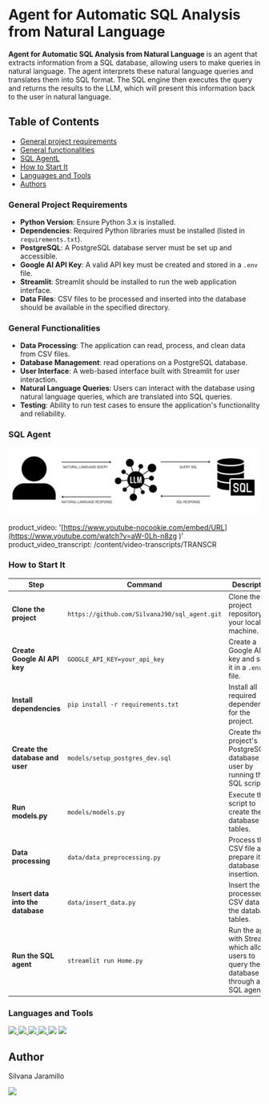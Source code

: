 # Agent for Automatic SQL Analysis from Natural Language

**Agent for Automatic SQL Analysis from Natural Language** is an agent that extracts information from a SQL database, allowing users to make queries in natural language. The agent interprets these natural language queries and translates them into SQL format. The SQL engine then executes the query and returns the results to the LLM, which will present this information back to the user in natural language.

## Table of Contents

- [General project requirements](https://github.com/SilvanaJ90/ml_portfolio_project/tree/main?tab=readme-ov-file#general-project-requirements)
- [General functionalities](https://github.com/SilvanaJ90/ml_portfolio_project/tree/main?tab=readme-ov-file#general-functionalities)
- [SQL AgentL](https://github.com/SilvanaJ90/sql_agent/tree/main?tab=readme-ov-file#sql-agent)
- [How to Start It](https://github.com/SilvanaJ90/ml_portfolio_project/tree/main?tab=readme-ov-file#how-to-start-it)
- [Languages and Tools](https://github.com/SilvanaJ90/ml_portfolio_project/tree/main?tab=readme-ov-file#languages-and-tools)
- [Authors](https://github.com/SilvanaJ90/ml_portfolio_project/tree/main?tab=readme-ov-file#author)

### General Project Requirements

- **Python Version**: Ensure Python 3.x is installed.
- **Dependencies**: Required Python libraries must be installed (listed in `requirements.txt`).
- **PostgreSQL**: A PostgreSQL database server must be set up and accessible.
- **Google AI API Key**: A valid API key must be created and stored in a `.env` file.
- **Streamlit**: Streamlit should be installed to run the web application interface.
- **Data Files**: CSV files to be processed and inserted into the database should be available in the specified directory.

### General Functionalities

- **Data Processing**: The application can read, process, and clean data from CSV files.
- **Database Management**: read operations on a PostgreSQL database.
- **User Interface**: A web-based interface built with Streamlit for user interaction.
- **Natural Language Queries**: Users can interact with the database using natural language queries, which are translated into SQL queries.
- **Testing**: Ability to run test cases to ensure the application's functionality and reliability.


### SQL Agent

![This is an image](https://github.com/SilvanaJ90/ml_portfolio_project/blob/main/img/img.png)


product_video: '[https://www.youtube-nocookie.com/embed/URL](https://www.youtube.com/watch?v=aW-0Lh-n8zg )'
product_video_transcript: /content/video-transcripts/TRANSCR





### How to Start It

| Step                       | Command                                    | Description                                                             |
|----------------------------|--------------------------------------------|-------------------------------------------------------------------------|
| **Clone the project**       | `https://github.com/SilvanaJ90/sql_agent.git` | Clone the project repository to your local machine.                    |
| **Create Google AI API key**| `GOOGLE_API_KEY=your_api_key`              | Create a Google AI API key and save it in a `.env` file.                |
| **Install dependencies**    | `pip install -r requirements.txt`          | Install all required dependencies for the project.                      |
| **Create the database and user** | `models/setup_postgres_dev.sql`      | Create the project's PostgreSQL database and user by running this SQL script. |
| **Run models.py**           | `models/models.py`                         | Execute the script to create the database tables.                       |
| **Data processing**         | `data/data_preprocessing.py`                    | Process the CSV file and prepare it for database insertion.             |
| **Insert data into the database** | `data/insert_data.py`               | Insert the processed CSV data into the database tables.                 |
| **Run the SQL agent**       | `streamlit run Home.py`                     | Run the app with Streamlit, which allows users to query the database through an SQL agent. |





### Languages and Tools
<p align="left">
<a href="https://www.python.org" target="_blank" rel="noreferrer"> <img src="https://img.shields.io/badge/Python-FFD43B?style=for-the-badge&logo=python&logoColor=blue"/> </a>
<a href="https://www.postgresql.org" target="_blank" rel="noreferrer"> <img src="https://img.shields.io/badge/PostgreSQL-316192?style=for-the-badge&logo=postgresql&logoColor=white"/> </a>
<a href="https://www.langchain.com/" target="_blank" rel="noreferrer"> <img src="https://img.shields.io/badge/langchain-1C3C3C?style=for-the-badge&logo=langchain&logoColor=white"/> </a>
<a href="https://gemini.google.com" target="_blank" rel="noreferrer"> <img src="https://img.shields.io/badge/Google%20Gemini-8E75B2?style=for-the-badge&logo=googlegemini&logoColor=white"/> </a>
<a https://streamlit.io/" target="_blank" rel="noreferrer"> <img src="https://img.shields.io/badge/Streamlit-FF4B4B?style=for-the-badge&logo=Streamlit&logoColor=white"/> </a>
<a https://pandas.pydata.org/" target="_blank" rel="noreferrer"> <img src="https://img.shields.io/badge/Pandas-2C2D72?style=for-the-badge&logo=pandas&logoColor=white"/> </a>
    
</p>

## Author
Silvana Jaramillo
<p><a href="https://linkedin.com/in/silvana-jaramillo" target="blank"><img src="https://img.shields.io/badge/LinkedIn-0077B5?style=for-the-badge&logo=linkedin&logoColor=white" /> </a></p>
